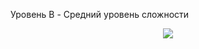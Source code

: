Уровень B - Средний уровень сложности

<p align="center">
  <img src="https://github.com/Macc0de/C_collection/assets/138070020/ec1066d1-da97-4fb1-955f-2ed0f77d28e3">
</p>
